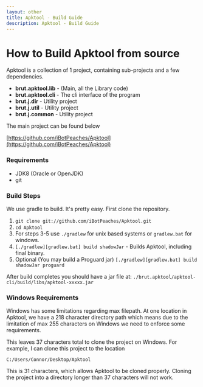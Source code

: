 ```yaml
---
layout: other
title: Apktool - Build Guide
description: Apktool - Build Guide
---
```


# How to Build Apktool from source
Apktool is a collection of 1 project, containing sub-projects and a few dependencies.

  * **brut.apktool.lib** - (Main, all the Library code)
  * **brut.apktool.cli** - The cli interface of the program
  * **brut.j.dir** - Utility project
  * **brut.j.util** - Utility project
  * **brut.j.common** - Utility project

The main project can be found below

[https://github.com/iBotPeaches/Apktool](https://github.com/iBotPeaches/Apktool)

### Requirements
  * JDK8 (Oracle or OpenJDK)
  * git

### Build Steps
We use gradle to build. It's pretty easy. First clone the repository.

  1. `git clone git://github.com/iBotPeaches/Apktool.git`
  2. `cd Apktool`
  3. For steps 3-5 use `./gradlew` for unix based systems or `gradlew.bat` for windows.
  4. `[./gradlew][gradlew.bat] build shadowJar` - Builds Apktool, including final binary.
  5. Optional (You may build a Proguard jar) `[./gradlew][gradlew.bat] build shadowJar proguard`
  
After build completes you should have a jar file at:
`./brut.apktool/apktool-cli/build/libs/apktool-xxxxx.jar`

### Windows Requirements
Windows has some limitations regarding max filepath. At one location in Apktool, we have a 218 character directory path
which means due to the limitation of max 255 characters on Windows we need to enforce some requirements.

This leaves 37 characters total to clone the project on Windows. For example, I can clone this project to the location

    C:/Users/Connor/Desktop/Apktool

This is 31 characters, which allows Apktool to be cloned properly. Cloning the project into a directory longer than 37
characters will not work.
